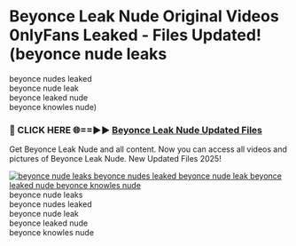 # Beyonce Leak Nude Original Videos 0nlyFans Leaked - Files Updated! (beyonce nude leaks<br>
beyonce nudes leaked<br>
beyonce nude leak<br>
beyonce leaked nude<br>
beyonce knowles nude)

<h3>🔴 CLICK HERE 🌐==►► <a href="https://tinyurl.com/2p9ay9w9" rel="nofollow">Beyonce Leak Nude Updated Files</a></h3>

Get Beyonce Leak Nude and all content. Now you can access all videos and pictures of Beyonce Leak Nude. New Updated Files 2025!

[![beyonce nude leaks<br>
beyonce nudes leaked<br>
beyonce nude leak<br>
beyonce leaked nude<br>
beyonce knowles nude](https://i.imgur.com/KQgVmj3.gif)](https://tinyurl.com/2p9ay9w9)
beyonce nude leaks<br>
beyonce nudes leaked<br>
beyonce nude leak<br>
beyonce leaked nude<br>
beyonce knowles nude
